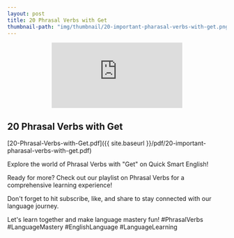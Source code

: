 ```yaml
---
layout: post
title: 20 Phrasal Verbs with Get
thumbnail-path: "img/thumbnail/20-important-pharasal-verbs-with-get.png"
---
```


<div style="text-align:center;width:100%">
<iframe
src="https://www.youtube.com/embed/ohxDku2tV_o" 
frameborder="0" 
allow="accelerometer; autoplay; encrypted-media; gyroscope; picture-in-picture" 
allowfullscreen></iframe>
</div>

## 20 Phrasal Verbs with Get

[20-Phrasal-Verbs-with-Get.pdf]({{ site.baseurl }}/pdf/20-important-pharasal-verbs-with-get.pdf)

Explore the world of Phrasal Verbs with "Get" on Quick Smart English!

Ready for more? Check out our playlist on Phrasal Verbs for a comprehensive learning experience! 

Don't forget to hit subscribe, like, and share to stay connected with our language journey. 

Let's learn together and make language mastery fun!  #PhrasalVerbs #LanguageMastery #EnglishLanguage #LanguageLearning 